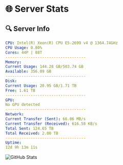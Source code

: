 # 🌐 Server Stats
## 🔍 Server Info
```yaml
CPU: Intel(R) Xeon(R) CPU E5-2699 v4 @ 1364.74GHz
CPU Usage: 0.80%
Cores: 44P | 88T
-----------------------------------
Memory:
Current Usage: 144.28 GB/503.74 GB
Available: 356.09 GB
-----------------------------------
Disk:
Current Usage: 20.95 GB/1.71 TB
Free: 1.61 TB
-----------------------------------
GPU:
No GPU detected
-----------------------------------
Network:
Current Transfer (Sent): 66.06 MB/s
Current Transfer (Received): 616.58 KB/s
Total Sent: 124.65 TB
Total Received: 2.00 TB
-----------------------------------
Uptime:
12d 9h 13m 11s
```
![GitHub Stats](https://img.shields.io/badge/Updated-2025-02-20_07:56:29-blue)